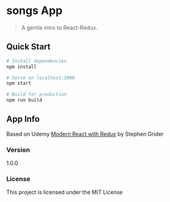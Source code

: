 # songs App

> A gentle intro to React-Redux.


## Quick Start

```bash
# Install dependencies
npm install

# Serve on localhost:3000
npm start

# Build for production
npm run build
```

## App Info

Based on Udemy [Modern React with Redux](https://www.udemy.com/react-redux/) 
by Stephen Grider

### Version

1.0.0

### License

This project is licensed under the MIT License